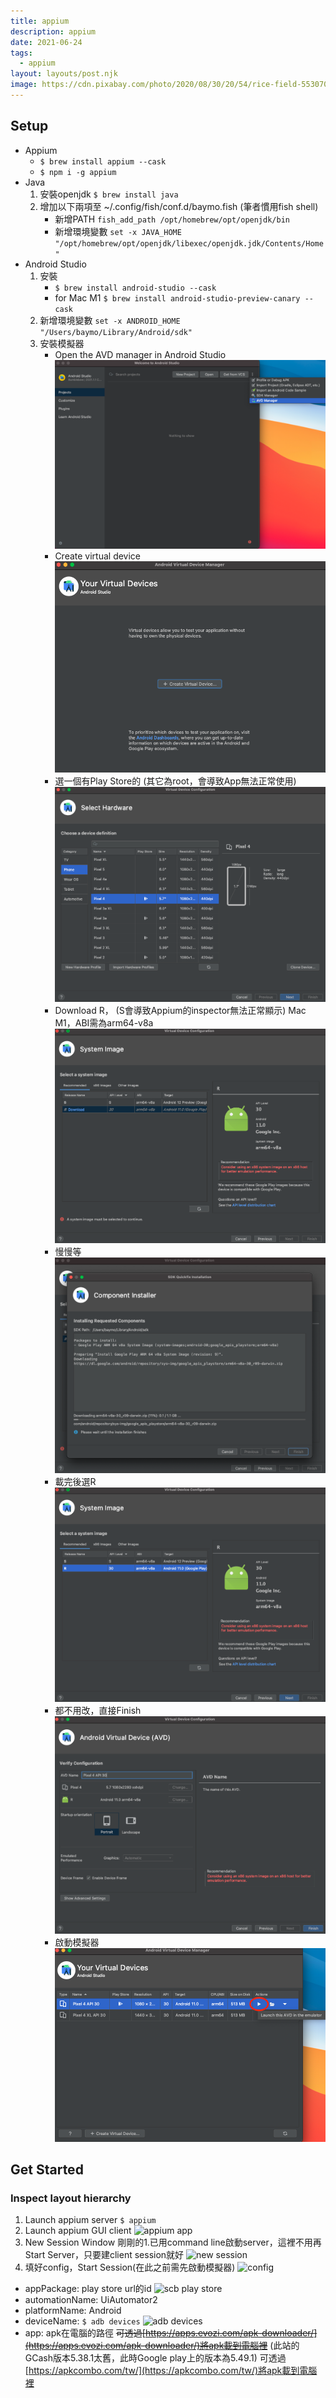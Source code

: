 ```yaml
---
title: appium
description: appium
date: 2021-06-24
tags:
  - appium
layout: layouts/post.njk
image: https://cdn.pixabay.com/photo/2020/08/30/20/54/rice-field-5530707_1280.jpg
---
```

## Setup
* Appium
  * ```$ brew install appium --cask```
  * ```$ npm i -g appium```
* Java
  1. 安裝openjdk 
      ```$ brew install java```
  2. 增加以下兩項至 ~/.config/fish/conf.d/baymo.fish (筆者慣用fish shell)
      * 新增PATH
      ```fish_add_path /opt/homebrew/opt/openjdk/bin```
      * 新增環境變數 
      ```set -x JAVA_HOME "/opt/homebrew/opt/openjdk/libexec/openjdk.jdk/Contents/Home"```
* Android Studio
  1. 安裝
      * ```$ brew install android-studio --cask```
      * for Mac M1
          ```$ brew install android-studio-preview-canary --cask```
  1. 新增環境變數
      ```set -x ANDROID_HOME "/Users/baymo/Library/Android/sdk"```
  1. 安裝模擬器
        * Open the AVD manager in Android Studio
            ![open avd](/img/android-emulator/open-avd.png "open the AVD manager")
        * Create virtual device
            ![create](/img/android-emulator/create.png "create")
        * 選一個有Play Store的 (其它為root，會導致App無法正常使用)
            ![choose](/img/android-emulator/choose.png "choose one with Play Store")
        * Download R， (S會導致Appium的inspector無法正常顯示)
            Mac M1，ABI需為arm64-v8a
            ![download](/img/android-emulator/download.png "R download")
        * 慢慢等
            ![downloading](/img/android-emulator/downloading.png "downloading")
        * 載完後選R
            ![image](/img/android-emulator/choose-image.png "image")
        * 都不用改，直接Finish
            ![finish](/img/android-emulator/finish.png "finish")
        * 啟動模擬器
            ![launch-emulator](/img/android-emulator/launch-emulator.png "launch-emulator")

## Get Started
### Inspect layout hierarchy
1. Launch appium server
  ```$ appium```
1. Launch appium GUI client
    ![appium app](/img/appium/appium-app.png "appium app")
1. New Session Window
    剛剛的1.已用command line啟動server，這裡不用再Start Server，只要建client session就好
    ![new session](/img/appium/launch.png "new session")
1. 填好config，Start Session(在此之前需先啟動模擬器)
    ![config](/img/appium/config.png "config")
  * appPackage: play store url的id
       ![scb play store](/img/appium/scb-play-store.png "scb play store")
  * automationName: UiAutomator2
  * platformName: Android
  * deviceName: 
        ```$ adb devices```
       ![adb devices](/img/appium/adb-devices.png "adb devices")
  * app: apk在電腦的路徑
      ~~可透過[https://apps.evozi.com/apk-downloader/](https://apps.evozi.com/apk-downloader/)將apk載到電腦裡~~ (此站的GCash版本5.38.1太舊，此時Google play上的版本為5.49.1)
      可透過[https://apkcombo.com/tw/](https://apkcombo.com/tw/)將apk載到電腦裡
      

